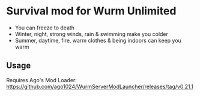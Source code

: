 # Survival mod for Wurm Unlimited

* You can freeze to death
* Winter, night, strong winds, rain & swimming make you colder
* Summer, daytime, fire, warm clothes & being indoors can keep you warm

## Usage

Requires Ago's Mod Loader: https://github.com/ago1024/WurmServerModLauncher/releases/tag/v0.21.1